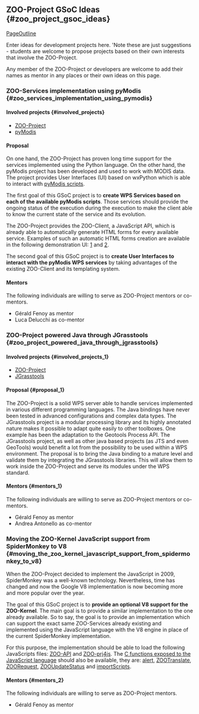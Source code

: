 ## ZOO-Project GSoC Ideas {#zoo_project_gsoc_ideas}

[PageOutline](PageOutline "wikilink")

Enter ideas for development projects here. \'Note these are just
suggestions - students are welcome to propose projects based on their
own interests that involve the ZOO-Project.

Any member of the ZOO-Project or developers are welcome to add their
names as mentor in any places or their own ideas on this page.

### ZOO-Services implementation using pyModis {#zoo_services_implementation_using_pymodis}

#### Involved projects {#involved_projects}

-   [ZOO-Project](http://www.zoo-project.org/)
-   [pyModis](http://www.pymodis.org/)

#### Proposal

On one hand, the ZOO-Project has proven long time support for the
services implemented using the Python language. On the other hand, the
pyModis project has been developed and used to work with MODIS data. The
project provides User Interfaces (UI) based on wxPython which is able to
interact with [pyModis
scripts](http://www.pymodis.org/scripts/software.html).

The first goal of this GSoC project is to **create WPS Services based on
each of the available pyModis scripts**. Those services should provide
the ongoing status of the execution during the execution to make the
client able to know the current state of the service and its evolution.

The ZOO-Project provides the ZOO-Client, a JavaScript API, which is
already able to automatically generate HTML forms for every available
service. Examples of such an automatic HTML forms creation are available
in the following demonstration UI:
[1](http://zoo-project.org/examples/saga-example.html) and
[2](http://zoo-project.org/examples/otb-example.html).

The second goal of this GSoC project is to **create User Interfaces to
interact with the pyModis WPS services** by taking advantages of the
existing ZOO-Client and its templating system.

#### Mentors

The following individuals are willing to serve as ZOO-Project mentors or
co-mentors.

-   Gérald Fenoy as mentor
-   Luca Delucchi as co-mentor

### ZOO-Project powered Java through JGrasstools {#zoo_project_powered_java_through_jgrasstools}

#### Involved projects {#involved_projects_1}

-   [ZOO-Project](http://www.zoo-project.org/)
-   [JGrasstools](http://moovida.github.io/jgrasstools/)

#### Proposal {#proposal_1}

The ZOO-Project is a solid WPS server able to handle services
implemented in various different programming languages. The Java
bindings have never been tested in advanced configurations and complex
data types. The JGrasstools project is a modular processing library and
its highly annotated nature makes it possible to adapt quite easily to
other toolboxes. One example has been the adaptation to the Geotools
Process API. The JGrasstools project, as well as other java based
projects (as JTS and even GeoTools) would benefit a lot from the
possibility to be used within a WPS environment. The proposal is to
bring the Java binding to a mature level and validate them by
integrating the JGrasstools libraries. This will allow them to work
inside the ZOO-Project and serve its modules under the WPS standard.

#### Mentors {#mentors_1}

The following individuals are willing to serve as ZOO-Project mentors or
co-mentors.

-   Gérald Fenoy as mentor
-   Andrea Antonello as co-mentor

### Moving the ZOO-Kernel JavaScript support from SpiderMonkey to V8 {#moving_the_zoo_kernel_javascript_support_from_spidermonkey_to_v8}

When the ZOO-Project decided to implement the JavaScript in 2009,
SpiderMonkey was a well-known technology. Nevertheless, time has changed
and now the Google V8 implementation is now becoming more and more
popular over the year.

The goal of this GSoC project is to **provide an optional V8 support for
the ZOO-Kernel**. The main goal is to provide a similar implementation
to the one already available. So to say, the goal is to provide an
implementation which can support the exact same ZOO-Services already
existing and implemented using the JavaScript language with the V8
engine in place of the current SpiderMonkey implementation.

For this purpose, the implementation should be able to load the
following JavaScripts files:
[ZOO-API](http://zoo-project.org/trac/browser/trunk/zoo-project/zoo-api/js/ZOO-api.js)
and
[ZOO-prj4js](http://zoo-project.org/trac/browser/trunk/zoo-project/zoo-api/js/ZOO-proj4js.js).
The [C functions exposed to the JavaScript
language](http://zoo-project.org/trac/browser/trunk/zoo-project/zoo-kernel/service_internal_js.c#L150)
should also be available, they are:
[alert](http://zoo-project.org/trac/browser/trunk/zoo-project/zoo-kernel/service_internal_js.c#L34),
[ZOOTranslate](http://zoo-project.org/trac/browser/trunk/zoo-project/zoo-kernel/service_internal_js.c#L849),
[ZOORequest](http://zoo-project.org/trac/browser/trunk/zoo-project/zoo-kernel/service_internal_js.c#L870),
[ZOOUpdateStatus](http://zoo-project.org/trac/browser/trunk/zoo-project/zoo-kernel/service_internal_js.c#L955)
and
[importScripts](http://zoo-project.org/trac/browser/trunk/zoo-project/zoo-kernel/service_internal_js.c#L59).

#### Mentors {#mentors_2}

The following individuals are willing to serve as ZOO-Project mentors.

-   Gérald Fenoy as mentor

